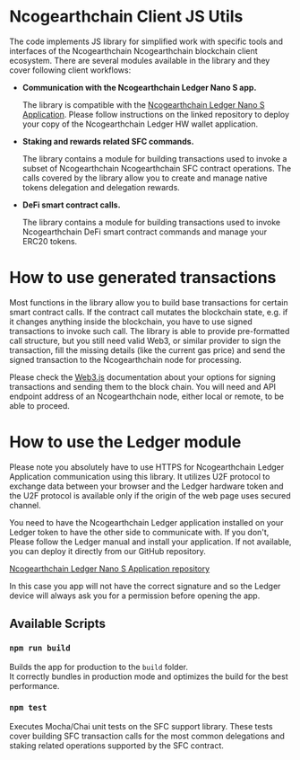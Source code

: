 # Ncogearthchain Client JS Utils
The code implements JS library for simplified work with specific tools and interfaces
of the Ncogearthchain Ncogearthchain blockchain client ecosystem. There are several modules available 
in the library and they cover following client workflows: 

- **Communication with the Ncogearthchain Ledger Nano S app.** 
    
    The library is compatible with the [Ncogearthchain Ledger  Nano S Application](https://github.com/Ncog-Earth-Chain/ncogearthchain-ledger).
    Please follow instructions on the linked repository to deploy your copy
    of the Ncogearthchain Ledger HW wallet application.
    
- **Staking and rewards related SFC commands.** 

    The library contains a module for building transactions
    used to invoke a subset of Ncogearthchain Ncogearthchain SFC contract operations. The calls covered 
    by the library allow you to create and manage native tokens delegation 
    and delegation rewards.
    
- **DeFi smart contract calls.** 

    The library contains a module for building transactions
    used to invoke Ncogearthchain DeFi smart contract commands and manage your ERC20 tokens.     

# How to use generated transactions
Most functions in the library allow you to build base transactions for certain smart contract
calls. If the contract call mutates the blockchain state, e.g. if it changes anything inside 
the blockchain, you have to use signed transactions to invoke such call. The library is able 
to provide pre-formatted call structure, but you still need valid Web3, or similar provider
to sign the transaction, fill the missing details (like the current gas price) and send the 
signed transaction to the Ncogearthchain node for processing.

Please check the [Web3.js](https://web3js.readthedocs.io/) documentation about your options
for signing transactions and sending them to the block chain. You will need and API 
endpoint address of an Ncogearthchain node, either local or remote, to be able to proceed.      

# How to use the Ledger module
Please note you absolutely have to use HTTPS for Ncogearthchain Ledger Application
communication using this library. It utilizes U2F protocol to exchange
data between your browser and the Ledger hardware token and the U2F protocol
is available only if the origin of the web page uses secured channel.

You need to have the Ncogearthchain Ledger application installed on your Ledger
token to have the other side to communicate with. If you don't, Please
follow the Ledger manual and install your application. If not available,
you can deploy it directly from our GitHub repository.

[Ncogearthchain Ledger Nano S Application repository](https://github.com/Ncog-Earth-Chain/ncogearthchain-ledger)

In this case you app will not have the correct signature and so the
Ledger device will always ask you for a permission before opening the app.

## Available Scripts

### `npm run build`

Builds the app for production to the `build` folder.<br />
It correctly bundles in production mode and optimizes the build for the best performance.

### `npm test`

Executes Mocha/Chai unit tests on the SFC support library. These tests cover building SFC transaction
calls for the most common delegations and staking related operations supported by the SFC contract.
   
